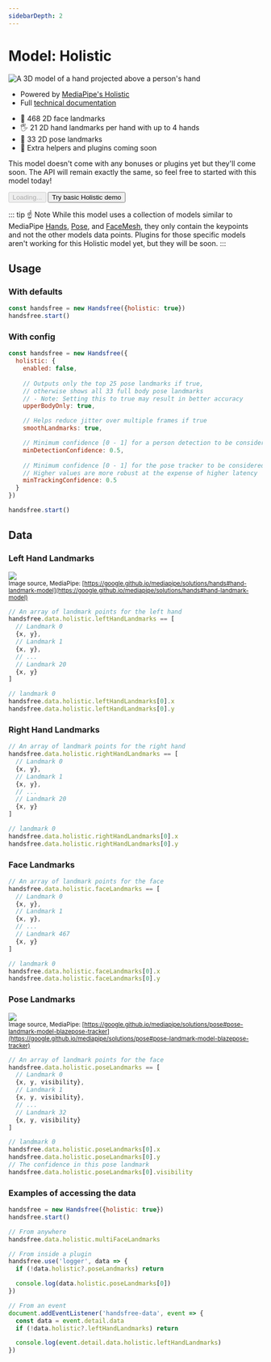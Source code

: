 ```yaml
---
sidebarDepth: 2
---
```

# Model: Holistic

<div class="row align-top">
  <div class="col-6">
    <p><img alt="A 3D model of a hand projected above a person's hand" src="https://media0.giphy.com/media/9wXxXyUldVNKADnpwn/giphy.gif" /></p>
    <ul>
      <li>Powered by <a href="https://www.npmjs.com/package/@mediapipe/holistic">MediaPipe's Holistic</a></li>
      <li>Full <a href="https://google.github.io/mediapipe/solutions/holistic.html">technical documentation</a></li>
    </ul>
  </div>
  <div class="col-6">
    <Window title="Overview and basic demo">
      <section>
        <ul>
          <li>🙂 468 2D face landmarks</li>
          <li>🖐 21 2D hand landmarks per hand with up to 4 hands</li>
          <li>🤺 33 2D pose landmarks</li>
          <li>📅 Extra helpers and plugins coming soon</li>
        </ul>
        <p>This model doesn't come with any bonuses or plugins yet but they'll come soon. The API will remain exactly the same, so feel free to started with this model today!</p>
        <div>
          <HandsfreeToggle class="full-width handsfree-hide-when-started-without-holistic" text-off="Try basic Holistic demo" text-on="Stop Holistic Model" :opts="demoOpts" />
          <button class="handsfree-show-when-started-without-holistic handsfree-show-when-loading" disabled><Fa-Spinner spin /> Loading...</button>
          <button class="handsfree-show-when-started-without-holistic handsfree-hide-when-loading" @click="startDemo"><Fa-Video /> Try basic Holistic demo</button>
        </div>
      </section>
    </Window>
  </div>
</div>

::: tip ☝ Note
While this model uses a collection of models similar to MediaPipe [Hands](/ref/model/hands/), [Pose](/ref/model/pose/), and [FaceMesh](/ref/model/facemesh/), they only contain the keypoints and not the other models data points. Plugins for those specific models aren't working for this Holistic model yet, but they will be soon.
:::

## Usage

### With defaults

```js
const handsfree = new Handsfree({holistic: true})
handsfree.start()
```

### With config

```js
const handsfree = new Handsfree({
  holistic: {
    enabled: false,
    
    // Outputs only the top 25 pose landmarks if true,
    // otherwise shows all 33 full body pose landmarks
    // - Note: Setting this to true may result in better accuracy 
    upperBodyOnly: true,

    // Helps reduce jitter over multiple frames if true
    smoothLandmarks: true,

    // Minimum confidence [0 - 1] for a person detection to be considered detected
    minDetectionConfidence: 0.5,
        
    // Minimum confidence [0 - 1] for the pose tracker to be considered detected
    // Higher values are more robust at the expense of higher latency
    minTrackingConfidence: 0.5
  }
})

handsfree.start()
```

## Data

### Left Hand Landmarks

![](https://google.github.io/mediapipe/images/mobile/hand_landmarks.png)
<br><small>Image source, MediaPipe: [https://google.github.io/mediapipe/solutions/hands#hand-landmark-model](https://google.github.io/mediapipe/solutions/hands#hand-landmark-model)</small>

```js
// An array of landmark points for the left hand
handsfree.data.holistic.leftHandLandmarks == [
  // Landmark 0
  {x, y},
  // Landmark 1
  {x, y},
  // ...
  // Landmark 20
  {x, y}
]

// landmark 0
handsfree.data.holistic.leftHandLandmarks[0].x
handsfree.data.holistic.leftHandLandmarks[0].y
```

### Right Hand Landmarks

```js
// An array of landmark points for the right hand
handsfree.data.holistic.rightHandLandmarks == [
  // Landmark 0
  {x, y},
  // Landmark 1
  {x, y},
  // ...
  // Landmark 20
  {x, y}
]

// landmark 0
handsfree.data.holistic.rightHandLandmarks[0].x
handsfree.data.holistic.rightHandLandmarks[0].y
```

### Face Landmarks
```js
// An array of landmark points for the face
handsfree.data.holistic.faceLandmarks == [
  // Landmark 0
  {x, y},
  // Landmark 1
  {x, y},
  // ...
  // Landmark 467
  {x, y}
]

// landmark 0
handsfree.data.holistic.faceLandmarks[0].x
handsfree.data.holistic.faceLandmarks[0].y
```

### Pose Landmarks
![](https://google.github.io/mediapipe/images/mobile/pose_tracking_full_body_landmarks.png)
<br><small>Image source, MediaPipe: [https://google.github.io/mediapipe/solutions/pose#pose-landmark-model-blazepose-tracker](https://google.github.io/mediapipe/solutions/pose#pose-landmark-model-blazepose-tracker)</small>

```js
// An array of landmark points for the face
handsfree.data.holistic.poseLandmarks == [
  // Landmark 0
  {x, y, visibility},
  // Landmark 1
  {x, y, visibility},
  // ...
  // Landmark 32
  {x, y, visibility}
]

// landmark 0
handsfree.data.holistic.poseLandmarks[0].x
handsfree.data.holistic.poseLandmarks[0].y
// The confidence in this pose landmark
handsfree.data.holistic.poseLandmarks[0].visibility
```


### Examples of accessing the data

```js
handsfree = new Handsfree({holistic: true})
handsfree.start()

// From anywhere
handsfree.data.holistic.multiFaceLandmarks

// From inside a plugin
handsfree.use('logger', data => {
  if (!data.holistic?.poseLandmarks) return

  console.log(data.holistic.poseLandmarks[0])
})

// From an event
document.addEventListener('handsfree-data', event => {
  const data = event.detail.data
  if (!data.holistic?.leftHandLandmarks) return

  console.log(event.detail.data.holistic.leftHandLandmarks)
})
```




<!-- Code -->
<script>
export default {
  data () {
    return {
      demoOpts: {
        weboji: false,
        hands: false,
        facemesh: false,
        pose: false,
        holistic: true,
        handpose: false
      }
    }
  },

  methods: {
    /**
     * Start the page with our preset options
     */
    startDemo () {
      this.$root.handsfree.update(this.demoOpts)
    }
  }
}
</script>